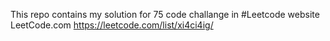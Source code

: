 This repo contains my solution for 75 code challange in #Leetcode website
LeetCode.com
https://leetcode.com/list/xi4ci4ig/

